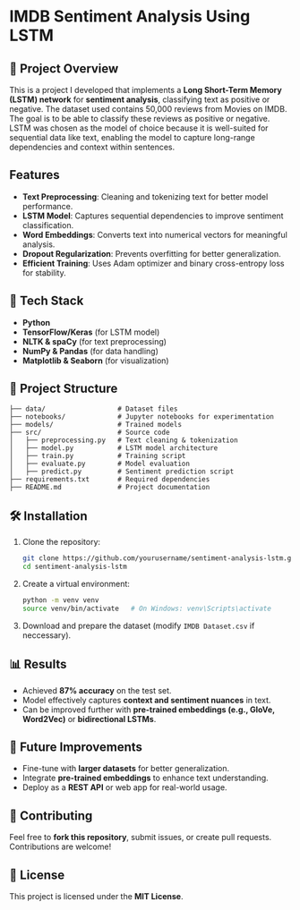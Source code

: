 # IMDB Sentiment Analysis Using LSTM

## 📌 Project Overview
This is a project I developed that implements a **Long Short-Term Memory (LSTM) network** for **sentiment analysis**, classifying text as positive or negative. The dataset used contains 50,000 reviews from Movies on IMDB. The goal is to be able to classify these reviews as positive or negative.  LSTM was chosen as the model of choice because it is well-suited for sequential data like text, enabling the model to capture long-range dependencies and context within sentences.

## Features
- **Text Preprocessing**: Cleaning and tokenizing text for better model performance.
- **LSTM Model**: Captures sequential dependencies to improve sentiment classification.
- **Word Embeddings**: Converts text into numerical vectors for meaningful analysis.
- **Dropout Regularization**: Prevents overfitting for better generalization.
- **Efficient Training**: Uses Adam optimizer and binary cross-entropy loss for stability.

## 🔧 Tech Stack
- **Python**
- **TensorFlow/Keras** (for LSTM model)
- **NLTK & spaCy** (for text preprocessing)
- **NumPy & Pandas** (for data handling)
- **Matplotlib & Seaborn** (for visualization)

## 📂 Project Structure
```
├── data/                  # Dataset files
├── notebooks/             # Jupyter notebooks for experimentation
├── models/                # Trained models
├── src/                   # Source code
│   ├── preprocessing.py   # Text cleaning & tokenization
│   ├── model.py           # LSTM model architecture
│   ├── train.py           # Training script
│   ├── evaluate.py        # Model evaluation
│   ├── predict.py         # Sentiment prediction script
├── requirements.txt       # Required dependencies
├── README.md              # Project documentation
```

## 🛠️ Installation
1. Clone the repository:
   ```bash
   git clone https://github.com/yourusername/sentiment-analysis-lstm.git
   cd sentiment-analysis-lstm
   ```
2. Create a virtual environment:
   ```bash
   python -m venv venv
   source venv/bin/activate   # On Windows: venv\Scripts\activate
   ```

3. Download and prepare the dataset (modify `IMDB Dataset.csv` if neccessary).


## 📊 Results
- Achieved **87% accuracy** on the test set.
- Model effectively captures **context and sentiment nuances** in text.
- Can be improved further with **pre-trained embeddings (e.g., GloVe, Word2Vec)** or **bidirectional LSTMs**.

## 📌 Future Improvements
- Fine-tune with **larger datasets** for better generalization.
- Integrate **pre-trained embeddings** to enhance text understanding.
- Deploy as a **REST API** or web app for real-world usage.

## 🤝 Contributing
Feel free to **fork this repository**, submit issues, or create pull requests. Contributions are welcome!

## 📝 License
This project is licensed under the **MIT License**.

 
